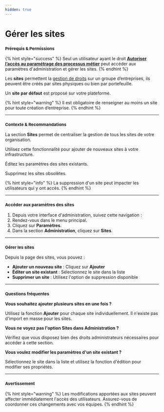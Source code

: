 ```yaml
---
hidden: true
---
```


# Gérer les sites

### <sup>**Prérequis & Permissions**</sup>

{% hint style="success" %}
Seul un utilisateur ayant le droit [**Autoriser l’accès au paramétrage des processus métier**](detail-des-droits.md) peut accéder aux paramètres d'administration et gérer les sites.
{% endhint %}

Les **sites** permettent la [gestion de droits](gerer-les-profils-de-droits.md) sur un groupe d’entreprises, ils peuvent être créés par sites physiques ou bien par portefeuille.

Un **site par défaut** est proposé sur votre plateforme.

{% hint style="warning" %}
Il est obligatoire de renseigner au moins un site pour toute création d’entreprise.
{% endhint %}

***

### <sup>**Contexte & Recommandations**</sup>

La section **Sites** permet de centraliser la gestion de tous les sites de votre organisation.

Utilisez cette fonctionnalité pour ajouter de nouveaux sites à votre infrastructure.

Éditez les paramètres des sites existants.

Supprimez les sites obsolètes.

{% hint style="info" %}
La suppression d'un site peut impacter les utilisateurs qui y ont accès.
{% endhint %}

***

### <sup>**Accéder aux paramètres des sites**</sup>

1. Depuis votre interface d'administration, suivez cette navigation :
2. Rendez-vous dans le menu principal.
3. Cliquez sur **Paramètres**.
4. Dans la section **Administration**, cliquez sur **Sites**.

***

### <sup>**Gérer les sites**</sup>

Depuis la page des sites, vous pouvez :

* **Ajouter un nouveau site** : Cliquez sur **Ajouter**
* **Éditer un site existant** : Sélectionnez le site dans la liste
* **Supprimer un site** : Utilisez l'option de suppression disponible

***

### <sup>**Questions fréquentes**</sup>

**Vous souhaitez ajouter plusieurs sites en une fois ?**

Utilisez la fonction **Ajouter** pour chaque site individuellement. Il n'existe pas d'import en masse pour les sites.

**Vous ne voyez pas l'option Sites dans Administration ?**

Vérifiez que vous disposez bien des droits administrateurs nécessaires pour accéder à cette section.

**Vous voulez modifier les paramètres d'un site existant ?**

Sélectionnez le site dans la liste et utilisez la fonction d'édition pour modifier ses propriétés.

***

### <sup>**Avertissement**</sup>

{% hint style="warning" %}
Les modifications apportées aux sites peuvent affecter immédiatement l'accès des utilisateurs. Assurez-vous de coordonner ces changements avec vos équipes.
{% endhint %}
